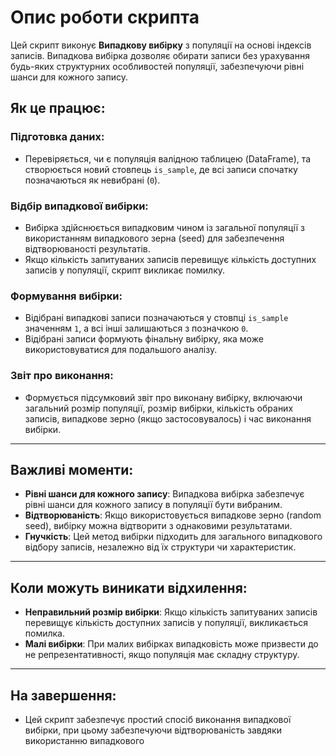 # Опис роботи скрипта

Цей скрипт виконує **Випадкову вибірку** з популяції на основі індексів записів. Випадкова вибірка дозволяє обирати записи без урахування будь-яких структурних особливостей популяції, забезпечуючи рівні шанси для кожного запису.

## Як це працює:

### Підготовка даних:
- Перевіряється, чи є популяція валідною таблицею (DataFrame), та створюється новий стовпець `is_sample`, де всі записи спочатку позначаються як невибрані (`0`).

### Відбір випадкової вибірки:
- Вибірка здійснюється випадковим чином із загальної популяції з використанням випадкового зерна (seed) для забезпечення відтворюваності результатів.
- Якщо кількість запитуваних записів перевищує кількість доступних записів у популяції, скрипт викликає помилку.

### Формування вибірки:
- Відібрані випадкові записи позначаються у стовпці `is_sample` значенням `1`, а всі інші залишаються з позначкою `0`.
- Відібрані записи формують фінальну вибірку, яка може використовуватися для подальшого аналізу.

### Звіт про виконання:
- Формується підсумковий звіт про виконану вибірку, включаючи загальний розмір популяції, розмір вибірки, кількість обраних записів, випадкове зерно (якщо застосовувалось) і час виконання вибірки.

---

## Важливі моменти:

- **Рівні шанси для кожного запису**: Випадкова вибірка забезпечує рівні шанси для кожного запису в популяції бути вибраним.
- **Відтворюваність**: Якщо використовується випадкове зерно (random seed), вибірку можна відтворити з однаковими результатами.
- **Гнучкість**: Цей метод вибірки підходить для загального випадкового відбору записів, незалежно від їх структури чи характеристик.

---

## Коли можуть виникати відхилення:

- **Неправильний розмір вибірки**: Якщо кількість запитуваних записів перевищує кількість доступних записів у популяції, викликається помилка.
- **Малі вибірки**: При малих вибірках випадковість може призвести до не репрезентативності, якщо популяція має складну структуру.

---

## На завершення:

- Цей скрипт забезпечує простий спосіб виконання випадкової вибірки, при цьому забезпечуючи відтворюваність завдяки використанню випадкового
